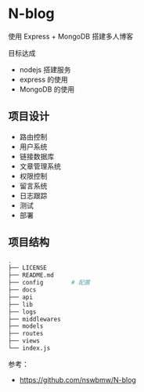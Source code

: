 # N-blog

使用 Express + MongoDB 搭建多人博客

目标达成

- nodejs 搭建服务
- express 的使用
- MongoDB 的使用

## 项目设计

- 路由控制
- 用户系统
- 链接数据库
- 文章管理系统
- 权限控制
- 留言系统
- 日志跟踪
- 测试
- 部署

## 项目结构

```bash
.
├── LICENSE
├── README.md
├── config        # 配置
├── docs
├── api
├── lib
├── logs
├── middlewares
├── models
├── routes
├── views
└── index.js
```

参考：

- https://github.com/nswbmw/N-blog
